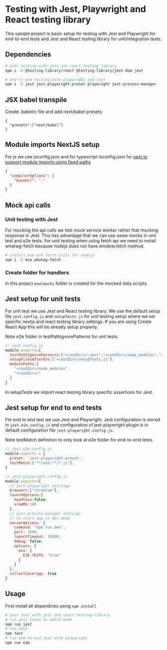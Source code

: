 # Testing with Jest, Playwright and React testing library

This sample project is basic setup for testing with Jest and Playwright for end-to-end tests and Jest and React testing library for unit/integration tests.

## Dependencies

```bash
# unit testing with jest and react testing library
npm i -D @testing-library/react @testing-library/jest-dom jest

# end to end testing with playwright and jest
npm i -D jest jest-playwright-preset playwright jest-process-manager
```

## JSX babel transpile

Create .babelrc file and add next/babel presets

```babelrc
{
  "presets":["next/babel"]
}
```

## Module imports NextJS setup

For js we use jsconfig.json and for typescript tsconfig.json for [next to support module imports using fixed paths](https://nextjs.org/docs/advanced-features/module-path-aliases)

```json
{
  "compilerOptions": {
    "baseUrl": "."
  }
}
```

## Mock api calls

### Unit testing with Jest

For mocking the api calls we test mock service worker rather that mocking response in Jest. This has advantage that we can use same mocks in unit test and e2e tests.
For unit testing when using fetch api we need to install whatwg-fetch because nodejs does not have window.fetch method.

```bash
# install msw and fetch utils for nodejs
npm i -D msw whatwg-fetch
```

### Create folder for handlers

In this project `msw\mocks` folder is created for the mocked data scripts.

## Jest setup for unit tests

For unit test we use Jest and React testing library. We use the default setup file `jest.config.js` and `setupTests.js` for unit testing setup where we set specific nextjs and react testing library settings. If you are using Create React App this will be already setup properly.

Note e2e folder in testPathIgnorePatterns for unit tests.

```Javascript
// jest.config.js
module.exports={
  testPathIgnorePatterns:["<rootDir>/.next","<rootDir>/node_modules","<rootDir>/e2e"],
  setupFilesAfterEnv:["<rootDir>/setupTests.js"],
  modulePaths:[
    "<rootDir>/node_modules",
    "<rootDir>/"
  ]
}
```

In setupTests we import react testing library specific assertions for Jest.

## Jest setup for end to end tests

For end to end test we use Jest and Playwright. Jest configuration is stored in `jest.e2e.config.js` and configuration of jest-playwright plugin is in default configuration file `jest-playwright.config.js`.

Note testMatch definition to only look at e2e folder for end-to-end tests.

```Javascript
// jest.e2e.config.js
module.exports = {
  preset: 'jest-playwright-preset',
  testMatch:["**/e2e/**/*.js"],
}
```

```Javascript
// jest-playwright.config.js
module.exports={
  // jest-playwright settings
  browsers:["chromium"],
  launchOptions:{
    headless:false,
    slowMo:100
  },
  // jest-process-manager settings
  // to start app in dev mode
  serverOptions: {
    command: "npm run dev",
    port: 3000,
    launchTimeout: 10000,
    debug: false,
    options: {
      env: {
        E2E_TESTS: "true"
      }
    }
  },
  collectCoverage: true
}

```

## Usage

First install all dependcies using `npm install`

```bash
# unit test with jest and react-testing-library
# run unit tests in watch mode
npm run jest
# run test
npm test
# run end-to-end test with playwright
npm run e2e
```
